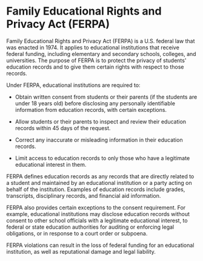 # Family Educational Rights and Privacy Act (FERPA)

Family Educational Rights and Privacy Act (FERPA) is a U.S. federal law that was enacted in 1974. It applies to educational institutions that receive federal funding, including elementary and secondary schools, colleges, and universities. The purpose of FERPA is to protect the privacy of students' education records and to give them certain rights with respect to those records.

Under FERPA, educational institutions are required to:

* Obtain written consent from students or their parents (if the students are under 18 years old) before disclosing any personally identifiable information from education records, with certain exceptions.

* Allow students or their parents to inspect and review their education records within 45 days of the request.

* Correct any inaccurate or misleading information in their education records.

* Limit access to education records to only those who have a legitimate educational interest in them.

FERPA defines education records as any records that are directly related to a student and maintained by an educational institution or a party acting on behalf of the institution. Examples of education records include grades, transcripts, disciplinary records, and financial aid information.

FERPA also provides certain exceptions to the consent requirement. For example, educational institutions may disclose education records without consent to other school officials with a legitimate educational interest, to federal or state education authorities for auditing or enforcing legal obligations, or in response to a court order or subpoena.

FERPA violations can result in the loss of federal funding for an educational institution, as well as reputational damage and legal liability.
